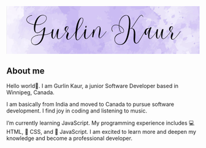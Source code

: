 ![](./github-header.png)

## About me

Hello world👋. I am Gurlin Kaur, a junior Software Developer based in Winnipeg, Canada.

I am basically from India and moved to Canada to pursue software development. I find joy in coding and listening to music.

I’m currently learning JavaScript. My programming experience includes 💻 HTML, 🎨 CSS, and 🚀 JavaScript. I am excited to learn more and deepen my knowledge and become a professional developer.

<!--
**Gurlinkaur23/Gurlinkaur23** is a ✨ _special_ ✨ repository because its `README.md` (this file) appears on your GitHub profile.

Here are some ideas to get you started:

- 🔭 I’m currently working on ...
- 🌱 I’m currently learning ...
- 👯 I’m looking to collaborate on ...
- 🤔 I’m looking for help with ...
- 💬 Ask me about ...
- 📫 How to reach me: ...
- 😄 Pronouns: ...
- ⚡ Fun fact: ...
-->
